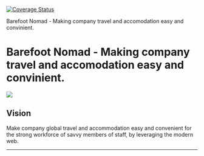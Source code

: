 
[![Coverage Status](https://coveralls.io/repos/github/andela/archangel-backend/badge.svg?branch=develop)](https://coveralls.io/github/andela/archangel-backend?branch=develop)

Barefoot Nomad - Making company travel and accomodation easy and convinient.

# Barefoot Nomad - Making company travel and accomodation easy and convinient.

[![](https://img.shields.io/badge/Reviewed_by-Hound-blueviolet.svg)](https://houndci.com)


## Vision

Make company global travel and accommodation easy and convenient for the strong workforce of savvy members of staff, by leveraging the modern web.

---
